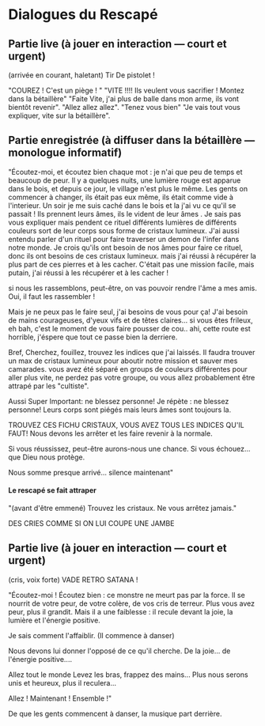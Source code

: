 # Dialogues du Rescapé

## Partie live (à jouer en interaction — court et urgent)

(arrivée en courant, haletant) Tir De pistolet !

"COUREZ ! C'est un piège ! "
"VITE !!!! Ils veulent vous sacrifier ! Montez dans la bétaillère"
"Faite Vite, j'ai plus de balle dans mon arme, ils vont bientôt revenir".
"Allez allez allez".
"Tenez vous bien"
"Je vais tout vous expliquer, vite sur la bétaillère".

## Partie enregistrée (à diffuser dans la bétaillère — monologue informatif)

"Écoutez-moi, et écoutez bien chaque mot : je n'ai que peu de temps et beaucoup de peur.
Il y a quelques nuits, une lumière rouge est apparue dans le bois, et depuis ce jour, le village n'est plus le même.
Les gents on commencer à changer, ils était pas eux même, ils était comme vide à l'interieur.
Un soir je me suis caché dans le bois et la j'ai vu ce qu'il se passait ! Ils prennent leurs âmes, ils le vident de leur âmes .
Je sais pas vous expliquer mais pendent ce rituel différents lumières de différents couleurs sort de leur corps sous forme de cristaux lumineux.
J'ai aussi entendu parler d'un rituel pour faire traverser un demon de l'infer dans notre monde.
Je crois qu'ils ont besoin de nos âmes pour faire ce rituel, donc ils ont besoins de ces cristaux lumineux.
mais j'ai réussi à récupérer la plus part de ces pierres et à les cacher.
C'était pas une mission facile, mais putain, j'ai réussi à les récupérer et à les cacher !

si nous les rassemblons, peut-être, on vas pouvoir rendre l'âme a mes amis.
Oui, il faut les rassembler !

Mais je ne peux pas le faire seul, j'ai besoins de vous pour ça!
J'ai besoin de mains courageuses, d'yeux vifs et de têtes claires...
si vous êtes frileux, eh bah, c'est le moment de vous faire pousser de cou.. ahi, cette route est horrible, j'éspere que tout ce passe bien la derriere.

Bref, Cherchez, fouillez, trouvez les indices que j'ai laissés. Il faudra trouver un max de cristaux lumineux pour aboutir notre mission et sauver mes camarades.
vous avez été séparé en groups de couleurs différentes pour aller plus vite, ne perdez pas votre groupe, ou vous allez probablement être attrapé par les "cultiste".

Aussi Super Important: ne blessez personne!
Je répète : ne blessez personne!
Leurs corps sont piégés mais leurs âmes sont toujours la.

TROUVEZ CES FICHU CRISTAUX, VOUS AVEZ TOUS LES INDICES QU'IL FAUT!
Nous devons les arrêter et les faire revenir à la normale.

Si vous réussissez, peut-être aurons-nous une chance.
Si vous échouez... que Dieu nous protège.

Nous somme presque arrivé... silence maintenant"

#### Le rescapé se fait attraper

"(avant d'être emmené) Trouvez les cristaux. Ne vous arrêtez jamais."

DES CRIES COMME SI ON LUI COUPE UNE JAMBE


## Partie live (à jouer en interaction — court et urgent)

(cris, voix forte) VADE RETRO SATANA !

"Écoutez-moi ! Écoutez bien : ce monstre ne meurt pas par la force. Il se nourrit de votre peur, de votre colère, de vos cris de terreur. Plus vous avez peur, plus il grandit. Mais il a une faiblesse : il recule devant la joie, la lumière et l'énergie positive.

Je sais comment l'affaiblir. (Il commence à danser)

Nous devons lui donner l'opposé de ce qu'il cherche.
De la joie... 
de l'énergie positive....

Allez tout le monde Levez les bras, frappez des mains...
Plus nous serons unis et heureux, plus il reculera...

Allez ! Maintenant ! Ensemble !"

De que les gents commencent à danser, la musique part derrière.
